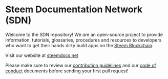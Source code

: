 # Steem Documentation Network (SDN)

Welcome to the SDN repository! We are an open-source project to provide information, tutorials, glossaries, procedures and resources to developers who want to get their hands dirty build apps on the [Steem Blockchain](/docs/glossary/steem-blockchain.md). 

Visit our website at [steemdocs.net](https://www.steemdocs.net)

Please make sure to review our [contribution guidelines](/contributing.md) and our [code of conduct](/code_of_conduct.md) documents before sending your first pull request!
